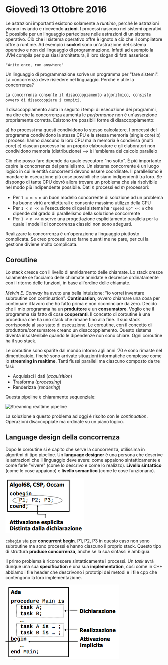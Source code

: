 # Giovedì 13 Ottobre 2016

Le astrazioni importanti esistono solamente a *runtime*, perchè le astrazioni vivono inviando e ricevendo **azioni**. I processi nascono nei sistemi operativi. È possibile per un linguaggio partecipare nelle astrazioni di un sistema operativo. Ciò che il sistema operativo offre è ignoto a ciò che il compilatore offre a runtime. Ad esempio i **socket** sono un'astrazione del sistema operativo e non del linguaggio di programmazione. Infatti ad esempio la JVM compila per qualsiasi architettura, il loro slogan di fatti asserisce:

```
"Write once, run anywhere"
```

Un linguaggio di programmazione scrive un programma per "fare sistemi". La concorrenza deve risiedere nel linguaggio. Perchè è utile la concorrenza?

```
La concorrenza consente il disaccoppiamento algoritmico, consiste ovvero di disaccoppiare i compiti.
```

Il disaccoppiamento aiuta in seguito i tempi di esecuzione dei programmi, ma dire che la concorrenza aumenta le *performance* non è un'asserzione propriamente corretta. Esistono tre possibili forme di disaccoppiamento:

a) ho processi ma questi condividono lo stesso calcolatore. I processi del programma condividono la stessa CPU e la stessa memoria (single core)
b) I processi hanno ciascuno la loro CPU ma la memoria è condivisa (multi core)
c) ciascun processo ha un proprio elaboratore e gli elaboratori non condividono memoria (distribuzione) --> è l'emblema del calcolo parallelo

Ciò che posso fare dipende da quale esecutore "ho sotto". È più importante capire la concorrenza del parallelismo. Un sistema concorrente è un luogo logico in cui le entità concorrenti devono essere coordinate. Il parallelismo è mandare in esecuzione più cose possibili che siano indipendenti tra loro. Se dispongo di tante CPU dovrò allora trovare un problema che sia risolvibile nel modo più indipendente possibile. Dati *n* processi ed *m* processori:

- Per `1 = m < n` un buon modello concorrente di soluzione ad un problema ha buone virtù architetturali e consente massimo utilizzo della CPU
- Per `1 < n << m` l'esecuzione di quel sistema ha `"speed up" << n` che dipende dal grado di parallelismo della soluzione concorrente
- Per `1 < n << m` serve una progettazione esplicitamente parallela per la quale i modelli di concorrenza classici non sono adeguati.

Realizzare la concorrenza è un'operazione a linguaggio piuttosto complicata. Se creo processi osso farne quanti me ne pare, per cui la gestione diviene molto complicata.

## Coroutine

Lo stack cresce con il livello di annidamento delle chiamate. Lo stack cresce solamente se facciamo delle chiamate annidate e decresce ordinatamente con il ritorno delle funzioni, in base all'ordine delle chiamate.

*Melvin E. Conway* ha avuto una bella intuizione: "io vorrei inventare subroutine con continuation". **Continuation**, ovvero chiamare una cosa per continuare il lavoro che ho fatto prima e non ricominciare da zero. Decido che il mio programma ha un **produttore** e un **consumatore**. Voglio che il programma sia fatto di cose **cooperanti**. Il concetto di coroutine è una procedura che ha uno stack che rimane fino alla fine. Il suo stack corrisponde al suo stato di esecuzione. Le coroutine, con il concetto di produttore/consumatore creano un disaccoppiamento. Questo sistema diventa insostenibile quando le dipendenze non sono chiare. Ogni coroutine ha il suo stack.

Le coroutine sono sparite dal mondo intorno agli anni '70 e sono rimaste nel dimenticatoio, finchè sono arrivate situazioni informatiche complesse come lo **streaming in realtime**. Tanti flussi paralleli ma ciascuno composto da tre fasi:

- Acquisisci i dati (*acquisition*)
- Trasforma (*processing*)
- Renderizza (*rendering*)

Questa pipeline è chiaramente sequenziale:

![Streaming realtime pipeline](immagini/realtime-system-pipeline.png)

La soluzione a questo problema ad oggi è risolto con le *continuation*. Operazioni disaccoppiate ma ordinate su un piano logico.

## Language design della concorrenza

Dopo le coroutine si è capito che serve la concorrenza, utilissima in algoritmi di tipo pipeline. Un **language designer** è una persona che descrive le astrazioni che il linguaggio deve avere: come appaiono sintatticamente e come farle "vivere" (come lo descrivo e come lo realizzo). **Livello sintattico** (come le cose appaiono) e **livello semantico** (come le cose funzionano).

![Frammento di codice](/immagini/img1.png)

`cobegin` sta per **concurrent begin**. P1, P2, P3 in questo caso non sono subroutine ma sono processi e hanno ciascuno il proprio stack. Questo tipo di struttura **produce concorrenza**, anche se la sua sintassi è ambigua.

Il primo problema è riconoscere sintatticamente i processi. Un *task* avrà dunque una sua **specification** e una sua **implementation**, così come in C++ abbiamo i file header che descrivono i prototipi dei metodi e i file cpp che contengono la loro implementazione.

![Frammento di codice](/immagini/img2.png)
